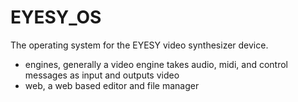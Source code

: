 # EYESY_OS

The operating system for the EYESY video synthesizer device.

* engines, generally a video engine takes audio, midi, and control messages as input and outputs video
* web, a web based editor and file manager
